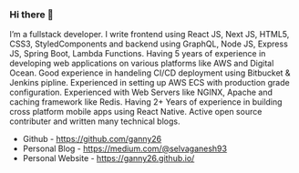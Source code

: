 ### Hi there 👋

<!--
**ganny26/ganny26** is a ✨ _special_ ✨ repository because its `README.md` (this file) appears on your GitHub profile.

Here are some ideas to get you started:

- 🔭 I’m currently working on ...
- 🌱 I’m currently learning ...
- 👯 I’m looking to collaborate on ...
- 🤔 I’m looking for help with ...
- 💬 Ask me about ...
- 📫 How to reach me: ...
- 😄 Pronouns: ...
- ⚡ Fun fact: ...
-->

I’m a fullstack developer. I write frontend using React JS, Next JS, HTML5, CSS3, StyledComponents and backend using GraphQL, Node JS, Express JS, Spring Boot, Lambda Functions. Having 5 years of experience in developing web applications on various platforms like AWS and Digital Ocean. Good experience in handeling CI/CD deployment using Bitbucket & Jenkins pipline. Experienced in setting up AWS ECS with production grade configuration. Experienced with Web Servers like NGINX, Apache and caching framework like Redis. Having 2+ Years of experience in building cross platform mobile apps using React Native. Active open source contributer and written many technical blogs.

 - Github - https://github.com/ganny26
 - Personal Blog - https://medium.com/@selvaganesh93
 - Personal Website - https://ganny26.github.io/
